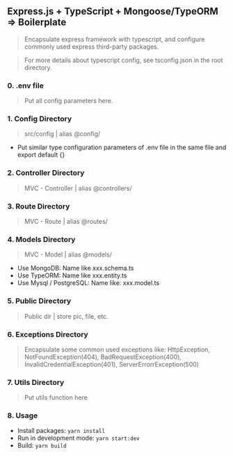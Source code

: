 ## Express.js + TypeScript + Mongoose/TypeORM => Boilerplate

> Encapsulate express framework with typescript, and configure commonly used express third-party packages.

> For more details about typescript config, see tsconfig.json in the root directory.

### 0. .env file

> Put all config parameters here.

### 1. Config Directory

> src/config | alias @config/

- Put similar type configuration parameters of .env file in the same file and export default {}

### 2. Controller Directory

> MVC - Controller | alias @controllers/

### 3. Route Directory

> MVC - Route | alias @routes/

### 4. Models Directory

> MVC - Model | alias @models/

- Use MongoDB: Name like xxx.schema.ts
- Use TypeORM: Name like xxx.entity.ts
- Use Mysql / PostgreSQL: Name like: xxx.model.ts

### 5. Public Directory

> Public dir | store pic, file, etc.

### 6. Exceptions Directory

> Encapsulate some common used exceptions like: HttpException, NotFoundException(404), BadRequestException(400), InvalidCredentialException(401), ServerErrorrException(500)

### 7. Utils Directory

> Put utils function here

### 8. Usage

- Install packages: `yarn install`
- Run in development mode: `yarn start:dev`
- Build: `yarn build`
